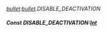 _[bullet](../../modules/bullet/bullet-module.md):[bullet](../../modules/bullet/bullet-module.md).DISABLE\_DEACTIVATION_
##### Const DISABLE\_DEACTIVATION:[Int](../../modules/wonkey/wonkey-types-int.md)

